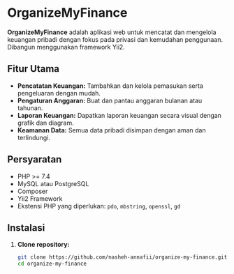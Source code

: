 # OrganizeMyFinance

**OrganizeMyFinance** adalah aplikasi web untuk mencatat dan mengelola keuangan pribadi dengan fokus pada privasi dan kemudahan penggunaan. Dibangun menggunakan framework Yii2.

## Fitur Utama
- **Pencatatan Keuangan:** Tambahkan dan kelola pemasukan serta pengeluaran dengan mudah.
- **Pengaturan Anggaran:** Buat dan pantau anggaran bulanan atau tahunan.
- **Laporan Keuangan:** Dapatkan laporan keuangan secara visual dengan grafik dan diagram.
- **Keamanan Data:** Semua data pribadi disimpan dengan aman dan terlindungi.

## Persyaratan
- PHP >= 7.4
- MySQL atau PostgreSQL
- Composer
- Yii2 Framework
- Ekstensi PHP yang diperlukan: `pdo`, `mbstring`, `openssl`, `gd`

## Instalasi
1. **Clone repository:**
   ```bash
   git clone https://github.com/nasheh-annafii/organize-my-finance.git
   cd organize-my-finance
